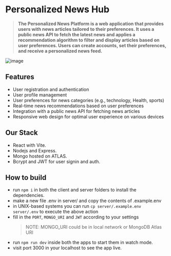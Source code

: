 # Personalized News Hub

> **The Personalized News Platform is a web application that provides users with news articles tailored to their preferences. It uses a public news API to fetch the latest news and applies a recommendation algorithm to filter and display articles based on user preferences. Users can create accounts, set their preferences, and receive a personalized news feed.**

![image](https://github.com/Rajdeep777/Personalized-News-Hub/assets/74129008/06aaf2da-3f03-47d0-a359-fd18d731c701)

## Features

- User registration and authentication
- User profile management
- User preferences for news categories (e.g., technology, Health, sports)
- Real-time news recommendations based on user preferences
- Integration with a public news API for fetching news articles
- Responsive web design for optimal user experience on various devices

## Our Stack

- React with Vite.
- Nodejs and Express.
- Mongo hosted on ATLAS.
- Bcrypt and JWT for user signin and auth.

## How to build

- run `npm i` in both the client and server folders to install the dependencies.
- make a new file .env in server/ and copy the contents of .example.env
- in UNIX-based systems you can run `cp server/.example.env server/.env` to execute the above action
- fill in the `PORT`, `MONGO_URI` and `JWT` according to your settings
  > NOTE: MONGO_URI could be in local network or MongoDB Atlas URI
- run `npm run dev` inside both the apps to start them in watch mode.
- visit port 3000 in your localhost to see the app live.

